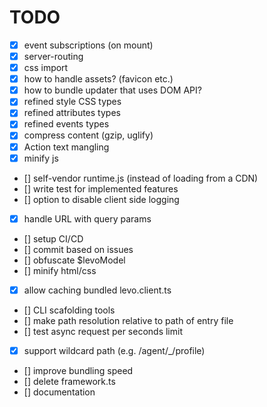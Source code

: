 # TODO
- [x] event subscriptions (on mount)
- [x] server-routing
- [x] css import
- [x] how to handle assets? (favicon etc.)
- [x] how to bundle updater that uses DOM API?
- [x] refined style CSS types
- [x] refined attributes types
- [x] refined events types
- [x] compress content (gzip, uglify)
- [x] Action text mangling
- [x] minify js
- [] self-vendor runtime.js (instead of loading from a CDN)
- [] write test for implemented features
- [] option to disable client side logging
- [x] handle URL with query params
- [] setup CI/CD
- [] commit based on issues
- [] obfuscate $levoModel
- [] minify html/css
- [x] allow caching bundled levo.client.ts
- [] CLI scafolding tools
- [] make path resolution relative to path of entry file
- [] test async request per seconds limit
- [x] support wildcard path (e.g. /agent/_/profile)
- [] improve bundling speed
- [] delete framework.ts
- [] documentation